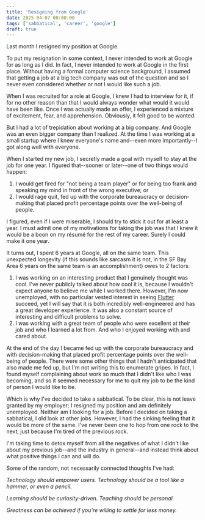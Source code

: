 ```yaml
---
title: 'Resigning from Google'
date: 2025-04-07 00:00:00
tags: ['sabbatical', 'career', 'google']
draft: true
---
```


Last month I resigned my position at Google.

To put my resignation in some context, I never intended to work at Google for
as long as I did. In fact, I never intended to work at Google in the first
place. Without having a formal computer science background, I assumed that
getting a job at a big tech company was out of the question and so I never
even considered whether or not I would like such a job.

When I was recruited for a role at Google, I knew I had to interview for it,
if for no other reason than that I would always wonder what would it would
have been like. Once I was actually made an offer, I experienced a mixture of
excitement, fear, and apprehension. Obviously, it felt good to be wanted.

But I had a lot of trepidation about working at a big company. And Google was
an even bigger company than I realized. At the time I was working at a small
startup where I knew everyone's name and--even more importantly--I got along
well with everyone.

When I started my new job, I secretly made a goal with myself to stay at the
job for one year. I figured that--sooner or later--one of two things would
happen:

1. I would get fired for "not being a team player" or for being too
frank and speaking my mind in front of the wrong executive; or
1. I would rage
quit, fed up with the corporate bureaucracy or decision-making that placed
profit percentage points over the well-being of people.

I figured, even if I were miserable, I should try to stick it out for at least
a year. I must admit one of my motivations for taking the job was that I knew
it would be a boon on my résumé for the rest of my career. Surely I could
make it one year.

It turns out, I spent 6 years at Google, all on the same team. This unexpected
longevity (if this sounds like sarcasm it is not, in the SF Bay Area 6 years
on the same team is an accomplishment) owes to 2 factors:

1. I was working on an interesting product that I genuinely thought was cool.
I've never publicly talked about how cool it is, because I wouldn't expect
anyone to believe me while I worked there. However, I'm now unemployed, with
no particular vested interest in seeing [Flutter](https://flutter.dev/)
succeed, yet I will say that it is both incredibly well-engineered and has
a great developer experience. It was also a constant source of interesting
and difficult problems to solve.
1. I was working with a great team of people who were excellent at their job
and who I learned a lot from. And who I enjoyed working with and cared
about.

At the end of the day I became fed up with the corporate bureaucracy and with
decision-making that placed profit percentage points over the well-being of
people. There were some other things that I hadn't anticipated that also made
me fed up, but I'm not writing this to enumerate gripes. In fact, I found
myself complaining about work so much that I didn't like who I was becoming,
and so it seemed necessary for me to quit my job to be the kind of person I
would like to be.

Which is why I've decided to take a sabbatical. To be clear, this is not leave
granted by my employer; I resigned my position and am definitely unemployed.
Neither am I looking for a job. Before I decided on taking a sabbatical, I
*did* look at other jobs. However, I had the sinking feeling that it would be
more of the same. I've never been one to hop from one rock to the next, just
because I'm tired of the previous rock.

I'm taking time to detox myself from all the negatives of what I didn't like
about my previous job--and the industry in general--and instead think about
what positive things I can and will do.

Some of the random, not necessarily
connected thoughts I've had:

*Technology should empower users. Technology should be a tool like a
hammer, or even a pencil.*

*Learning should be curiosity-driven. Teaching should be personal.*

*Greatness can be achieved if you're willing to settle for less money.*
